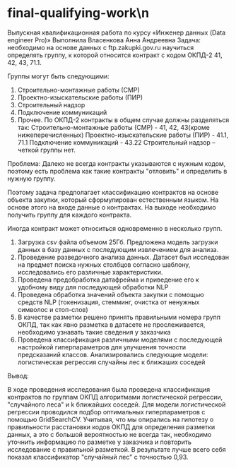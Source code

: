 # final-qualifying-work\n
Выпускная квалификационная работа по курсу «Инженер данных (Data engineer Pro)»
Выполнила Власенкова Анна Андреевна
Задача: необходимо на основе данных с ftp.zakupki.gov.ru научиться определять группу, к которой относится контракт с кодом ОКПД-2 41, 42, 43, 71.1.

Группы могут быть следующими:

1. Строительно-монтажные работы (СМР)
2. Проектно-изыскательские работы (ПИР)
3. Строительный надзор
4. Подключение коммуникаций
5. Прочее.
По ОКПД-2 контракты в общем случае должны разделяться так: Строительно-монтажные работы (СМР) - 41, 42, 43(кроме нижеперечисленных) Проектно-изыскательские работы (ПИР) - 41.1, 71.1 Подключение коммуникаций - 43.22 Строительный надзор – четкой группы нет.

Проблема: Далеко не всегда контракты указываются с нужным кодом, поэтому есть проблема как такие контракты "отловить" и определить в нужную группу.

Поэтому задача предполагает классификацию контрактов на основе объекта закупки, который сформулирован естественным языком. На основе этого на входе данные о контрактах. На выходе необходимо получить группу для каждого контракта.

Иногда контракт может относиться одновременно в несколько групп.

1. Загрузка csv файла объемом 25Гб. Предложена модель загрузки данных в базу данных с последующим извлечением для анализа.
2. Проведение разведочного анализа данных. Датасет был исследован на предмет поиска нужных столбцов согласно шаблону, исследовались его различные характеристики.
3. Проведена предобработка датафрейма и приведение его к удобному виду для последующей обработки NLP
4. Проведена обработка значений объекта закупки с помощью средств NLP (токенизация, стемминг, очистка от ненужных символос и стоп-слов)
5. В качестве разметки решено принять правильными номера групп ОКПД, так как явно разметка в датасете не прослеживается, необходимо узнавать такие сведения у заказчика
6. Проведена классификация различными моделями с последующей настройкой гиперпараметров для улучшения точности предсказаний классов.
   Анализировались следующие модели:
   логистическая регрессия
   случайны лес
   к ближаших соседей

Вывод:

В ходе проведения исследования была проведена классификация контрактов по группам ОКПД алгоритмами логистической регрессии, "случайного леса" и k ближайших соседей.
Для модели логистической регрессии проводился подбор оптимальных гиперпараметров с помощью GridSearchCV.
Учитывая, что мы опирались на гипотезу о правильности расстановки кодов ОКПД для определения разметки данных, а это с большой вероятностью не всегда так, необходимо уточнить информацию по разметке у заказчика
и повторить исследование с правильной разметкой.
В результате лучше всего себя показал классификатор "случайный лес" с точностью 0,93.
